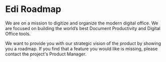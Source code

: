 # Edi Roadmap

We are on a mission to digitize and organize the modern digital office. We are focused on building the world’s best Document Productivity and Digital Office tools. 

We want to provide you with our strategic vision of the product by showing you a roadmap. If you find that a feature you would like is missing, please contact the project's Product Manager.
